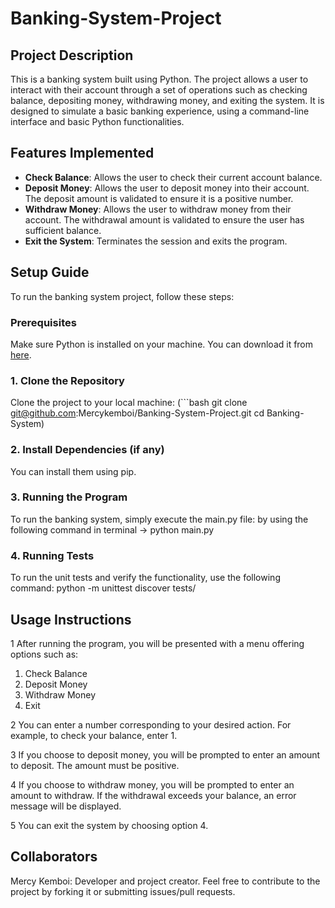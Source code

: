 # Banking-System-Project

## Project Description
This is a banking system built using Python. The project allows a user to interact with their account through a set of operations such as checking balance, depositing money, withdrawing money, and exiting the system. It is designed to simulate a basic banking experience, using a command-line interface and basic Python functionalities.

## Features Implemented
 - **Check Balance**: Allows the user to check their current account balance.
 - **Deposit Money**: Allows the user to deposit money into their account. The deposit amount is validated to ensure it is a positive number.
- **Withdraw Money**: Allows the user to withdraw money from their account. The withdrawal amount is validated to ensure the user has sufficient balance.
- **Exit the System**: Terminates the session and exits the program.

## Setup Guide

To run the banking system project, follow these steps:

### Prerequisites

Make sure Python is installed on your machine. You can download it from [here](https://www.python.org/downloads/).

### 1. Clone the Repository


Clone the project to your local machine:
(```bash
git clone git@github.com:Mercykemboi/Banking-System-Project.git
cd Banking-System)

### 2. Install Dependencies (if any)
You can install them using pip.


### 3. Running the Program
To run the banking system, simply execute the main.py file:
by using the following command in terminal -> python main.py

### 4. Running Tests
To run the unit tests and verify the functionality, use the following command:
python -m unittest discover tests/

## Usage Instructions
1 After running the program, you will be presented with a menu offering options such as:

1. Check Balance
2. Deposit Money
3. Withdraw Money
4. Exit

2 You can enter a number corresponding to your desired action. For example, to check your balance, enter 1.

3 If you choose to deposit money, you will be prompted to enter an amount to deposit. The amount must be positive.

4 If you choose to withdraw money, you will be prompted to enter an amount to withdraw. If the withdrawal exceeds your balance, an error message will be displayed.

5 You can exit the system by choosing option 4.

## Collaborators
Mercy Kemboi: Developer and project creator.
Feel free to contribute to the project by forking it or submitting issues/pull requests.







